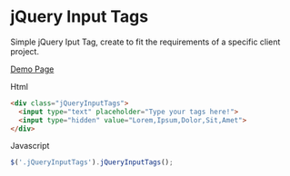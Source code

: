 # jQuery Input Tags

Simple jQuery Iput Tag, create to fit the requirements of a specific client project.

[Demo Page](https://papacidero.github.io/jquery.input.tag/dist/)

Html
```html
<div class="jQueryInputTags">
  <input type="text" placeholder="Type your tags here!">
  <input type="hidden" value="Lorem,Ipsum,Dolor,Sit,Amet">
</div>
```
Javascript
```javascript
$('.jQueryInputTags').jQueryInputTags();
```

